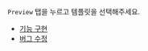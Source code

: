 `Preview` 탭을 누르고 템플릿을 선택해주세요.

- [기능 구현](?expand=1&template=feature_template.md)
- [버그 수정](?expand=1&template=bugfix_template.md)
